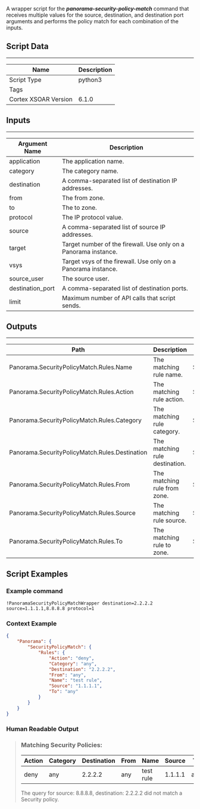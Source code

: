 A wrapper script for the ***panorama-security-policy-match*** command that receives multiple values for the source, destination, and destination port arguments and performs the policy match for each combination of the inputs.

## Script Data

---

| **Name** | **Description** |
| --- | --- |
| Script Type | python3 |
| Tags |  |
| Cortex XSOAR Version | 6.1.0 |

## Inputs

---

| **Argument Name** | **Description** |
| --- | --- |
| application | The application name. |
| category | The category name. |
| destination | A comma-separated list of destination IP addresses. |
| from | The from zone. |
| to | The to zone. |
| protocol | The IP protocol value. |
| source | A comma-separated list of source IP addresses. |
| target | Target number of the firewall. Use only on a Panorama instance. |
| vsys | Target vsys of the firewall. Use only on a Panorama instance. |
| source_user | The source user. |
| destination_port | A comma-separated list of destination ports. |
| limit | Maximum number of API calls that script sends. |

## Outputs

---

| **Path** | **Description** | **Type** |
| --- | --- | --- |
| Panorama.SecurityPolicyMatch.Rules.Name | The matching rule name. | String |
| Panorama.SecurityPolicyMatch.Rules.Action | The matching rule action. | String |
| Panorama.SecurityPolicyMatch.Rules.Category | The matching rule category. | String |
| Panorama.SecurityPolicyMatch.Rules.Destination | The matching rule destination. | String |
| Panorama.SecurityPolicyMatch.Rules.From | The matching rule from zone. | String |
| Panorama.SecurityPolicyMatch.Rules.Source | The matching rule source. | String |
| Panorama.SecurityPolicyMatch.Rules.To | The matching rule to zone. | String |


## Script Examples

### Example command

```!PanoramaSecurityPolicyMatchWrapper destination=2.2.2.2 source=1.1.1.1,8.8.8.8 protocol=1```

### Context Example

```json
{
    "Panorama": {
        "SecurityPolicyMatch": {
            "Rules": {
                "Action": "deny",
                "Category": "any",
                "Destination": "2.2.2.2",
                "From": "any",
                "Name": "test rule",
                "Source": "1.1.1.1",
                "To": "any"
            }
        }
    }
}
```

### Human Readable Output

>### Matching Security Policies:
>
>|Action|Category|Destination|From|Name|Source|To|
>|---|---|---|---|---|---|---|
>| deny | any | 2.2.2.2 | any | test rule | 1.1.1.1 | any |
>
> The query for source: 8.8.8.8, destination: 2.2.2.2 did not match a Security policy.
